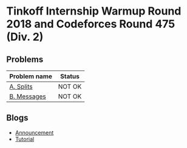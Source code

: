 # Tinkoff Internship Warmup Round 2018 and Codeforces Round 475 (Div. 2)

## Problems

|Problem name|Status|
|------------|---------|
| [A. Splits](problems/A._Splits.md)|NOT OK|
| [B. Messages](problems/B._Messages.md)|NOT OK|
## Blogs

- [Announcement](blogs/Announcement.md)
- [Tutorial](blogs/Tutorial.md)
